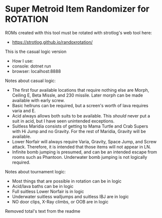 # Super Metroid Item Randomizer for ROTATION

ROMs created with this tool must be rotated with strotlog's web tool here:
* https://strotlog.github.io/randoxrotation/

This is the casual logic version

* How I use:
* console: dotnet run
* browser: localhost:8888

Notes about casual logic:
* The first four available locations that require nothing else are Morph, Ceiling E, Beta Missle, and 230 missile. Later morph can be made available with early screw.
* Basic hellruns can be required, but a screen's worth of lava requires varia and E.
* Acid always allows both suits to be available. This *should* never put a suit in acid, but I have seen unintended exceptions.
* Suitless Maridia consists of getting to Mama Turtle and Crab Supers with Hi Jump and no Gravity. For the rest of Maridia, Gravity will be available.
* Lower Norfair will always require Varia, Gravity, Space Jump, and Screw attack. Therefore, it is intended that those items will not appear in LN.
* Infinite bomb jumping is presumed, and can be an intended escape from rooms such as Phantoon. Underwater bomb jumping is not logically required.

Notes about tournament logic:
* Most things that are possible in rotation can be in logic
* Acid/lava baths can be in logic
* Full suitless Lower Norfair is in logic
* Underwater suitless walljumps and suitless IBJ are in logic
* NO door clips, X-Ray climbs, or OOB are in logic

Removed total's text from the readme
